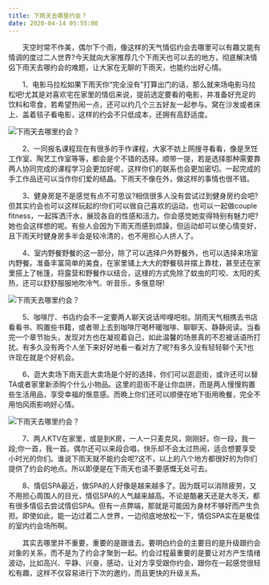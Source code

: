 ```yaml
---
title: 下雨天去哪里约会？
date: 2020-04-14 05:55:00
---
```




　　天空时常不作美，偶尔下个雨，像这样的天气情侣约会去哪里可以有趣又能有情调的度过二人世界?今天就向大家推荐几个下雨天也可以去的地方，彻底解决情侣下雨天去哪约会的难题，让大家在无聊的下雨天，也能约出好心情。

　　1、电影马拉松如果下雨天你“完全没有”打算出门的话，那么就来场电影马拉松吧!尤其是对喜欢宅在家里的情侣来说，提前选定要看的电影，并准备好充足的饮料和零食，若希望热闹一点，还可以约几个三五好友一起参与。窝在沙发或者床上、盖着毯子看电影，这样的约会不只低成本，还拥有高舒适度。

![下雨天去哪里约会？](/img/0d3bb648c3eb4757bc4d4db4f1cca748.jpg)

　　2、一同报名课程现在有很多的手作课程，大家不妨上网搜寻看看，像是烹饪工作室、陶艺工作室等等，都会是个不错的选择。顺带一提，若是选择那种需要靠两人协同完成的课程学习会更加好呢，这样你们的联系也会更加密切。一起完成的手工作品还可以当作你们爱的结晶。下雨天不像在外，做这样的事情也很不错。

　　3、健身房是不是感觉有点不可思议?相信很多人没有尝试过到健身房约会吧?但其实约会也可以这样玩起的!你们可以做自己喜欢的运动，也可以一起做couple fitness，一起挥洒汗水，展现各自的性感和活力。你会感觉她变得特别有魅力吧?她也会这样想的呢。有些人会因为下雨天而感到烦躁，但运动却可以使心情变好，且下雨天时健身房多半会是较冷清的，也不用担心人挤人了。

　　4、室内野餐野餐的这一部分，除了可以选择户外野餐外，也可以选择来场室内野餐。准备丰富简单的美食，在家里铺上大大的野餐毯并摆上靠枕，甚至还在家里搭上了帐篷，将露营和野餐作以结合，这様的方式免除了蚊虫的叮咬、太阳的炙热，还可以舒舒服服地吹冷气、听音乐，多惬意呀!

![下雨天去哪里约会？](/img/71a4791ae886323cac18747c3aeb8ef3.jpg)

　　5、咖啡厅、书店约会不一定要两人聊天说话哔哩吧啦。阴雨天气相携去书店看看书、购置些书籍，或者带上去到咖啡厅喝杯暖咖啡、聊聊天、静静阅读。当看完一个章节抬头，发现对方也在凝视着自己，如此温馨的场景真的不忍被话语所打扰。有多久没有两个人坐下来好好地看一看对方了呢?有多久没有轻轻聊个天?也许现在就是个好机会。

　　6、逛大卖场下雨天逛大卖场是个好的选择，你们可以逛逛街，或许还可以替TA或者家里新添购个什么小物品。这里的逛街不是让你血拼，而是两人慢慢购置些生活用品，享受幸福的惬意感。而晩上你们还可以顺便在地下街用晩餐，完全不用怕风雨影响好心情。

![下雨天去哪里约会？](/img/7b1d1e133e9fa51f4044dacbee12db57.jpg)

　　7、两人KTV在家里，或是到K房，一人一只麦克风，刚刚好。你一段，我一段;你一首，我一首。偶尔还可以来段合唱，快乐却不会太过热闹，适合想要享受小时光的你们。谁说下雨天就不能约会呢?这不，以上的八个地方都很好的为你们提供了约会的地点。所以即便是在下雨天也请不要感慨无处可去。

　　8、情侣SPA最近，做SPA的人好像是越来越多了。因为既可以消除疲劳，又不用担心周围人的目光，情侣SPA的人气越来越高。不论是酷暑天还是大冬天，都有很多情侣去尝试情侣SPA。但有一点弊端，那就是可能因为身材不够好而产生负担。即使如此，能一边过着二人世界，一边彻底地放松一下，情侣SPA实在是极佳的室内约会场所啊。

　　其实去哪里并不重要，重要的是跟谁去。要明白约会的主要目的是升级跟约会对象的关系，而不是为了约会才聚到一起。约会过程最重要的是要让对方产生情绪波动，比如高兴、平静、兴奋，感动，让对方享受跟你约会，跟你在一起感觉很轻松有趣，这样不仅容易进行下次的邀约，而且更快的升级关系。